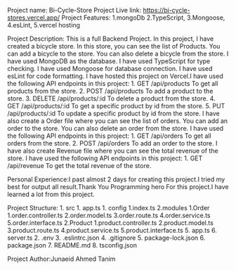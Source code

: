 Project name: Bi-Cycle-Store
Project Live link: https://bi-cycle-stores.vercel.app/
Project Features: 
          1.mongoDb
          2.TypeScript,
          3.Mongoose,
          4.esLint,
          5.vercel hosting

Project Description: 
          This is a full Backend Project. In this project, I have created a bicycle store. In this store, you can see the list of Products. You can add a bicycle to the store. You can also delete a bicycle from the store. I have used MongoDB as the database. I have used TypeScript for type checking. I have used Mongoose for database connection. I have used esLint for code formatting. I have hosted this project on Vercel.I have used the       following API endpoints in this project: 
              1. GET /api/products To get all products from the store.
              2. POST /api/products To add a product to the store.
              3. DELETE /api/products/:id To delete a product from the store.
              4. GET /api/products/:id To get a specific product by id from the store.
              5. PUT /api/products/:id To update a specific product by id from the store.
          I have also create a Order file where you can see the list of orders. You can add an order to the store. You can also delete an order from the store. I have used the following API endpoints in this project: 
              1. GET /api/orders To get all orders from the store.
              2. POST /api/orders To add an order to the store.
          I have also create Revenue file where you can see the total revenue of the store. I have used the following API endpoints in this project: 
              1. GET /api/revenue To get the total revenue of the store.

Personal Experience:I past almost 2 days for creating this project.I tried my best for output all result.Thank You Programming hero For this project.I have learned a lot from this project.

Project Structure: 
          1. src
              1. app.ts
                  1. config
                     1.index.ts
                  2.modules
                     1.Order
                           1.order.controller.ts
                           2.order.model.ts
                           3.order.route.ts
                           4.order.service.ts
                           5.order.interface.ts
                     2.Product
                            1.product.controller.ts
                            2.product.model.ts
                            3.product.route.ts
                            4.product.service.ts
                            5.product.interface.ts
              5. app.ts
              6. server.ts
          2. .env
          3. .eslintrc.json
          4. .gitignore
          5. package-lock.json
          6. package.json
          7. README.md
          8. tsconfig.json



Project Author:Junaeid Ahmed Tanim

